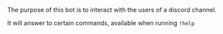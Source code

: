 The purpose of this bot is to interact with the users of a discord channel.

It will answer to certain commands, available when running `!help`
